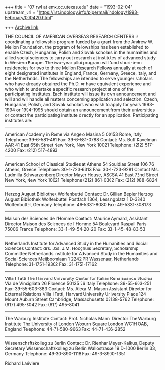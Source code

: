 +++
title = "07 rwl at emx.cc.utexas.edu"
date = "1993-02-04"
upstream_url = "https://list.indology.info/pipermail/indology/1993-February/000420.html"

+++
[Archive link](https://list.indology.info/pipermail/indology/1993-February/000420.html)


THE COUNCIL OF AMERICAN OVERSEAS RESEARCH CENTERS is coordinating a fellowship
program funded by a grant from the Andrew W. Mellon Foundation.  the program
of fellowships has been established to enable Czech, Hungarian, Polish and
Slovak scholars in the humanities and allied social sciences to carry out
research at institutes of advanced study in Western Europe.  The two-year
pilot program will fund short-term  residencies for two to three Mellon
Research Fellows annually at each of eight designated institutes in England,
France, Germany, Greece, Italy, and the Netherlands.  The fellowships are
intended to serve younger scholars who have already obtained the Ph.D. or have
equivalent experience and who wish to undertake a specific research project at
one of the participating institutes.  Each institute will issue its own
announcement and will and will handle all matters concerning application and
selection.  Czech, Hungarian, Polish, and Slovak scholars who wish to apply
for years 1993-1994 or 1994-1995 should obtain an announcement from their
universities or contact the participating institute directly for an
application.  Participating institutes are:

**********

American Academy in Rome
via Angelo Masina 5
00153 Rome, Italy 
Telephone: 39-6-581-461
Fax: 39-6-581-0788
Contact: Ms. Buff Kavelman
AAR
41 East 65th Street
New York, New York  10021
Telephone: (212) 517-4200
Fax: (212) 517-4893

************

American School of Classical Studies at Athens
54 Souidias Street
106 76 Athens, Greece
Telephone: 30-1-723-6313
Fax: 30-1-723-9281
Contact Ms. Ludmilla Schwarzenberg
Director Mayer House, ASCSA
41 East 72nd Street
New York, New York 10021
Telephone (212) 861-0302
Fax: (212) 988-6824

************

Herzog August Bibliothek Wolfenbuttel
Contact: Dr. Gillian Bepler
Herzog August Bibliothek Wolfenbuttel
Postfach 1364, Lessingplatz 1 D-3340
Wolfenbuttel, Germany
Telephone: 49-5331-8080
Fax: 49-5331-808173

***********

Maison des Sciences de l'Homme
Contact: Maurice Aymard, Assistant Director
Maison des Sciences de l'Homme
54 Boulevard Raspail
Paris 75006 France
Telephone: 33-1-49-54-20-20
Fax: 33-1-45-48-83-53

**********

Netherlands Institute for Advanced Study in the Humanities and Social Sciences
Contact: drs. Jos. J.M. Hooghuis
Secretary, Scholarship Committee
Netherlands Institute for Advanced Study in the Humanities and Social Sciences
Meijboomlaan 1
2242 PR Wassenaar, Netherlands
Telephone: 31-1751-19302
Fax: 31-1751-17162

**********

Villa I Tatti
The Harvard University Center for Italian Renaissance Studies
Via de Vincigliata 26
Florence 50135 26 Italy
Telephone: 39-55-603-251
Fax: 39-55-603-383
Contact: Ms. Alexa M. Mason
Assistant Director for External Relations
Villa I Tatti, Harvard University
University Place
124 Mount Auburn Street
Cambridge, Massachusetts 02138-5762
Telephone: (617) 495-8042
Fax: (617) 495-8041

**********

The Warburg Institute
Contact: Prof. Nicholas Mann, Director
The Warburg Institute
The University of London
Woburn Square
London WC1H OAB, England
Telephone: 44-71-580-9663
Fax: 44-71-436-2852

**********

Wissenschaftskolleg zu Berlin
Contact: Dr. Rienhar Meyer-Kalkus,
Deputy Secretary
Wissenschaftskolleg zu Berlin
Wallostrasse 19
D-1000
Berlin 33, Germany
Telephone: 49-30-890-1118
Fax: 49-3-8900-1351






Richard Lariviere




